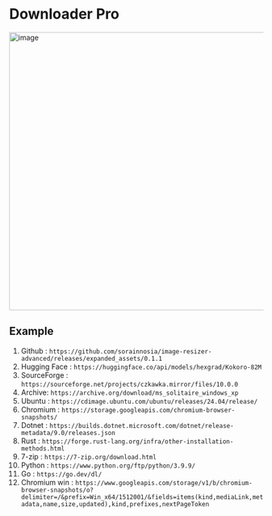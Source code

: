 # Downloader Pro

<img width="550" alt="image" src="https://github.com/user-attachments/assets/bfc5f990-f554-4048-8dca-de28a327b002" />

## Example
1. Github : `https://github.com/sorainnosia/image-resizer-advanced/releases/expanded_assets/0.1.1`
2. Hugging Face : `https://huggingface.co/api/models/hexgrad/Kokoro-82M`
3. SourceForge : `https://sourceforge.net/projects/czkawka.mirror/files/10.0.0`
4. Archive: `https://archive.org/download/ms_solitaire_windows_xp`
5. Ubuntu : `https://cdimage.ubuntu.com/ubuntu/releases/24.04/release/`
6. Chromium : `https://storage.googleapis.com/chromium-browser-snapshots/`
7. Dotnet : `https://builds.dotnet.microsoft.com/dotnet/release-metadata/9.0/releases.json`
8. Rust : `https://forge.rust-lang.org/infra/other-installation-methods.html`
9. 7-zip : `https://7-zip.org/download.html`
10. Python : `https://www.python.org/ftp/python/3.9.9/`
11. Go : `https://go.dev/dl/`
12. Chromium win : `https://www.googleapis.com/storage/v1/b/chromium-browser-snapshots/o?delimiter=/&prefix=Win_x64/1512001/&fields=items(kind,mediaLink,metadata,name,size,updated),kind,prefixes,nextPageToken`
